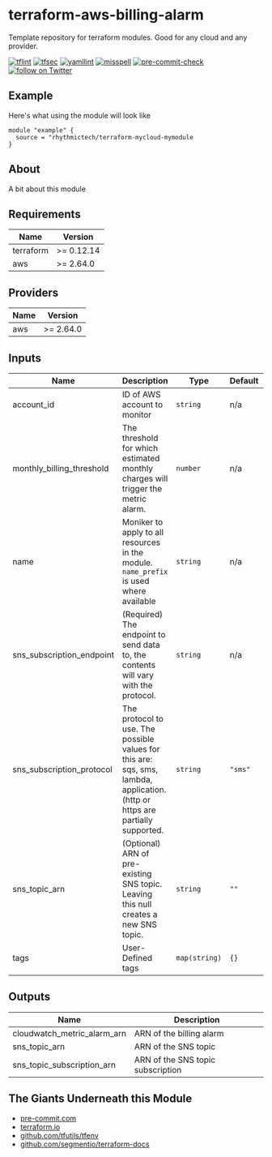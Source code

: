 # terraform-aws-billing-alarm
Template repository for terraform modules. Good for any cloud and any provider.

[![tflint](https://github.com/rhythmictech/terraform-aws-billing-alarm/workflows/tflint/badge.svg?branch=main&event=push)](https://github.com/rhythmictech/terraform-aws-billing-alarm/actions?query=workflow%3Atflint+event%3Apush+branch%3Amain)
[![tfsec](https://github.com/rhythmictech/terraform-aws-billing-alarm/workflows/tfsec/badge.svg?branch=main&event=push)](https://github.com/rhythmictech/terraform-aws-billing-alarm/actions?query=workflow%3Atfsec+event%3Apush+branch%3Amain)
[![yamllint](https://github.com/rhythmictech/terraform-aws-billing-alarm/workflows/yamllint/badge.svg?branch=main&event=push)](https://github.com/rhythmictech/terraform-aws-billing-alarm/actions?query=workflow%3Ayamllint+event%3Apush+branch%3Amain)
[![misspell](https://github.com/rhythmictech/terraform-aws-billing-alarm/workflows/misspell/badge.svg?branch=main&event=push)](https://github.com/rhythmictech/terraform-aws-billing-alarm/actions?query=workflow%3Amisspell+event%3Apush+branch%3Amain)
[![pre-commit-check](https://github.com/rhythmictech/terraform-aws-billing-alarm/workflows/pre-commit-check/badge.svg?branch=main&event=push)](https://github.com/rhythmictech/terraform-aws-billing-alarm/actions?query=workflow%3Apre-commit-check+event%3Apush+branch%3Amain)
<a href="https://twitter.com/intent/follow?screen_name=RhythmicTech"><img src="https://img.shields.io/twitter/follow/RhythmicTech?style=social&logo=twitter" alt="follow on Twitter"></a>

## Example
Here's what using the module will look like
```hcl
module "example" {
  source = "rhythmictech/terraform-mycloud-mymodule
}
```

## About
A bit about this module

<!-- BEGINNING OF PRE-COMMIT-TERRAFORM DOCS HOOK -->
## Requirements

| Name | Version |
|------|---------|
| terraform | >= 0.12.14 |
| aws | >= 2.64.0 |

## Providers

| Name | Version |
|------|---------|
| aws | >= 2.64.0 |

## Inputs

| Name | Description | Type | Default | Required |
|------|-------------|------|---------|:--------:|
| account\_id | ID of AWS account to monitor | `string` | n/a | yes |
| monthly\_billing\_threshold | The threshold for which estimated monthly charges will trigger the metric alarm. | `number` | n/a | yes |
| name | Moniker to apply to all resources in the module. `name_prefix` is used where available | `string` | n/a | yes |
| sns\_subscription\_endpoint | (Required) The endpoint to send data to, the contents will vary with the protocol. | `string` | n/a | yes |
| sns\_subscription\_protocol | The protocol to use. The possible values for this are: sqs, sms, lambda, application. (http or https are partially supported. | `string` | `"sms"` | no |
| sns\_topic\_arn | (Optional) ARN of pre-existing SNS topic. Leaving this null creates a new SNS topic. | `string` | `""` | no |
| tags | User-Defined tags | `map(string)` | `{}` | no |

## Outputs

| Name | Description |
|------|-------------|
| cloudwatch\_metric\_alarm\_arn | ARN of the billing alarm |
| sns\_topic\_arn | ARN of the SNS topic |
| sns\_topic\_subscription\_arn | ARN of the SNS topic subscription |

<!-- END OF PRE-COMMIT-TERRAFORM DOCS HOOK -->

## The Giants Underneath this Module
- [pre-commit.com](pre-commit.com)
- [terraform.io](terraform.io)
- [github.com/tfutils/tfenv](github.com/tfutils/tfenv)
- [github.com/segmentio/terraform-docs](github.com/segmentio/terraform-docs)
